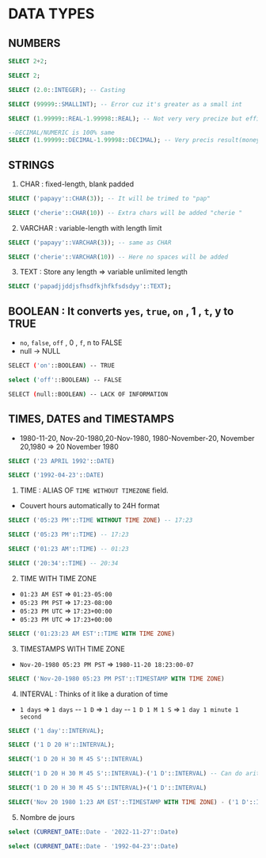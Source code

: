 # DATA TYPES

## NUMBERS

```sql
SELECT 2+2;
```

```sql
SELECT 2;
```

```sql
SELECT (2.0::INTEGER); -- Casting
```

```sql
SELECT (99999::SMALLINT); -- Error cuz it's greater as a small int
```

```sql
SELECT (1.99999::REAL-1.99998::REAL); -- Not very very precize but efficient for calculations
```

```sql
--DECIMAL/NUMERIC is 100% same
SELECT (1.99999::DECIMAL-1.99998::DECIMAL); -- Very precis result(money, gold kilos,etc..).Though here is a performance hit
```

## STRINGS

1. CHAR : fixed-length, blank padded

```sql
SELECT ('papayy'::CHAR(3)); -- It will be trimed to "pap"
```

```sql
SELECT ('cherie'::CHAR(10)) -- Extra chars will be added "cherie "
```

2. VARCHAR : variable-length with length limit

```sql
SELECT ('papayy'::VARCHAR(3)); -- same as CHAR
```

```sql
SELECT ('cherie'::VARCHAR(10)) -- Here no spaces will be added
```

3. TEXT : Store any length => variable unlimited length

```sql
SELECT ('papadjjddjsfhsdfkjhfkfsdsdyy'::TEXT);
```

## BOOLEAN : It converts `yes`, `true`, `on` , 1 , `t`, y to TRUE

- `no`, `false`, `off` , 0 , `f`, n to FALSE
- null -> NULL

```bash
SELECT ('on'::BOOLEAN) -- TRUE
```

```bash
select ('off'::BOOLEAN) -- FALSE
```

```bash
SELECT (null::BOOLEAN) -- LACK OF INFORMATION
```

## TIMES, DATES and TIMESTAMPS

- 1980-11-20, Nov-20-1980,20-Nov-1980, 1980-November-20, November 20,1980 => 20 November 1980

```sql
SELECT ('23 APRIL 1992'::DATE)
```

```sql
SELECT ('1992-04-23'::DATE)
```

1. TIME : ALIAS OF `TIME WITHOUT TIMEZONE` field.

- Couvert hours automatically to 24H format

```sql
SELECT ('05:23 PM'::TIME WITHOUT TIME ZONE) -- 17:23
```

```sql
SELECT ('05:23 PM'::TIME) -- 17:23
```

```sql
SELECT ('01:23 AM'::TIME) -- 01:23
```

```sql
SELECT ('20:34'::TIME) -- 20:34
```

2. TIME WITH TIME ZONE

- `01:23 AM EST` => `01:23-05:00`
- `05:23 PM PST` => `17:23-08:00`
- `05:23 PM UTC` => `17:23+00:00`
- `05:23 PM UTC` => `17:23+00:00`

```sql
SELECT ('01:23:23 AM EST'::TIME WITH TIME ZONE)
```

3. TIMESTAMPS WITH TIME ZONE

- `Nov-20-1980 05:23 PM PST` => `1980-11-20 18:23:00-07`

```sql
SELECT ('Nov-20-1980 05:23 PM PST'::TIMESTAMP WITH TIME ZONE)
```

4. INTERVAL : Thinks of it like a duration of time

- `1 days` => `1 days`
  -- `1 D` => `1 day`
  -- `1 D 1 M 1 S` => `1 day 1 minute 1 second`

```sql
SELECT ('1 day'::INTERVAL);
```

```sql
SELECT ('1 D 20 H'::INTERVAL);
```

```sql
SELECT('1 D 20 H 30 M 45 S'::INTERVAL)
```

```sql
SELECT('1 D 20 H 30 M 45 S'::INTERVAL)-('1 D'::INTERVAL) -- Can do arithmetical operations
```

```sql
SELECT('1 D 20 H 30 M 45 S'::INTERVAL)+('1 D'::INTERVAL)
```

```sql
SELECT('Nov 20 1980 1:23 AM EST'::TIMESTAMP WITH TIME ZONE) - ('1 D'::INTERVAL) -- 19 Novembre...
```

5. Nombre de jours

```sql
select (CURRENT_DATE::Date - '2022-11-27'::Date)
```

```sql
select (CURRENT_DATE::Date - '1992-04-23'::Date)
```
